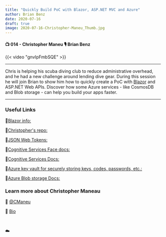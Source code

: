 ```yaml
---
title: "Quickly Build PoC with Blazor, ASP.NET MVC and Azure"
author: Brian Benz
date: 2020-07-16
draft: true
image: 2020-07-16-Christopher-Maneu_Thumb.jpg
---
```


#### 📺 014 - Christopher Maneu 🎙️ Brian Benz

<!--more-->

{{< video "gnvIpFmbSQE" >}}

---

Chris is helping his scuba diving club to reduce administrative overhead, and he had a new challenge around lending dive gear. During this session he will join Brian to show him how to quickly create a PoC with [Blazor](https://dotnet.microsoft.com/apps/aspnet/web-apps/blazor?WT.mc_id=aaa07-blog-chmaneu) and ASP.NET Web APIs. Discover how some Azure services - like CosmosDB and Blob storage - can help you build your apps faster.

---

### Useful Links
🔗[Blazor info:](https://dotnet.microsoft.com/apps/aspnet/web-apps/blazor?WT.mc_id=aaa07-blog-chmaneu)

🔗[Christopher's repo:](https://github.com/cmaneu/blazor-static-quiz)

🔗[JSON Web Tokens:](https://jwt.io)

🔗[Cognitive Services Face docs:](https://docs.microsoft.com/en-ca/azure/cognitive-services/Face/?WT.mc_id=aaa07-blog-chmaneu)

🔗[Cognitive Services Docs:](https://docs.microsoft.com/en-ca/azure/cognitive-services/?WT.mc_id=aaa07-blog-chmaneu)

🔗[Azure key vault for securely storing keys, codes, passwords, etc.:](https://docs.microsoft.com/en-ca/azure/key-vault/?WT.mc_id=aaa07-blog-chmaneu)

🔗[Azure Blob storage Docs:](https://azure.microsoft.com/en-ca/services/storage/blobs/?WT.mc_id=aaa07-blog-chmaneu)


### Learn more about Christopher Maneau
🔗 [@CManeu](https://twitter.com/cmaneu)

🔗 [Bio](https://developer.microsoft.com/en-us/advocates/chris_maneu)

<br />

☁️